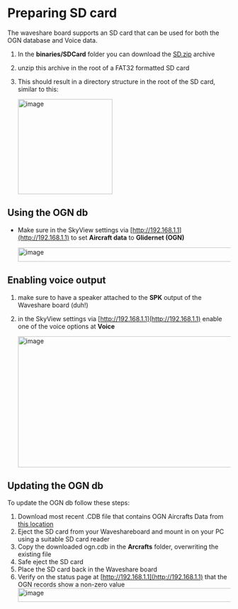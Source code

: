 # Preparing SD card

The waveshare board supports an SD card that can be used for both the OGN database and Voice data.

1. In the **binaries/SDCard** folder you can download the [SD.zip](https://github.com/dingetje/SkyView-AMOLED-round-1.75-Waveshare/blob/main/binaries/SDCard/SD.zip) archive
2. unzip this archive in the root of a FAT32 formatted SD card
3. This should result in a directory structure in the root of the SD card, similar to this:

   
   <img width="213" height="214" alt="image" src="https://github.com/user-attachments/assets/9e0fff79-8af3-44e0-83b2-1a5f9ed97965" />

## Using the OGN db
- Make sure in the SkyView settings via [http://192.168.1.1](http://192.168.1.1) to set **Aircraft data** to **Glidernet (OGN)**

  
  <img width="571" height="32" alt="image" src="https://github.com/user-attachments/assets/02e131de-e4d7-4cbf-939c-7a04b35fcf0f" />

## Enabling voice output
1. make sure to have a speaker attached to the **SPK** output of the Waveshare board (duh!)
2. in the SkyView settings via [http://192.168.1.1](http://192.168.1.1) enable one of the voice options at **Voice**


   <img width="560" height="295" alt="image" src="https://github.com/user-attachments/assets/e9be2fd3-3ac3-462f-885d-660831178ff4" />


## Updating the OGN db
To update the OGN db follow these steps:
1. Download most recent .CDB file that contains OGN Aircrafts Data from [this location](http://soaringweather.no-ip.info/ADB/data/ogn.cdb)
2. Eject the SD card from your Waveshareboard and mount in on your PC using a suitable SD card reader
3. Copy the downloaded ogn.cdb in the **Arcrafts** folder, overwriting the existing file
4. Safe eject the SD card
5. Place the SD card back in the Waveshare board
6. Verify on the status page at [http://192.168.1.1](http://192.168.1.1) that the OGN records show a non-zero value
   <img width="566" height="31" alt="image" src="https://github.com/user-attachments/assets/ff697961-3754-48fb-a865-4109986f107b" />


   
